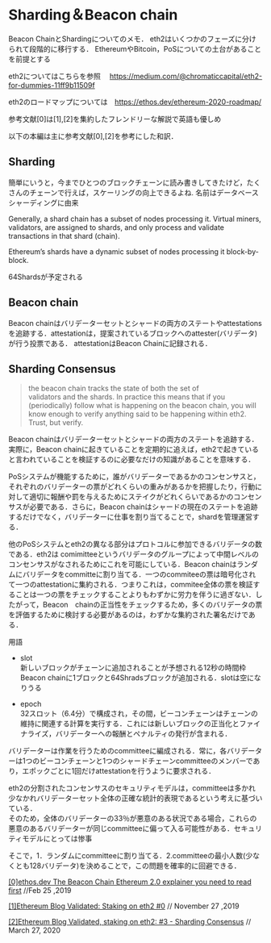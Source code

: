 # Sharding＆Beacon chain
Beacon ChainとShardingについてのメモ．
eth2はいくつかのフェーズに分けられて段階的に移行する．
EthereumやBitcoin，PoSについての土台があることを前提とする

eth2についてはこちらを参照
　https://medium.com/@chromaticcapital/eth2-for-dummies-11ff9b11509f

eth2のロードマップについては　https://ethos.dev/ethereum-2020-roadmap/


参考文献[0]は[1],[2]を集約したフレンドリーな解説で英語も優しめ　

以下の本編は主に参考文献[0],[2]を参考にした和訳．
## Sharding
簡単にいうと，今までひとつのブロックチェーンに読み書きしてきたけど，たくさんのチェーンで行えば，スケーリングの向上できるよね.
名前はデータベースシャーディングに由来

Generally, a shard chain has a subset of nodes processing it. Virtual miners, validators, are assigned to shards, and only process and validate transactions in that shard (chain).

Ethereum’s shards have a dynamic subset of nodes processing it block-by-block.

64Shardsが予定される
## Beacon chain
Beacon chainはバリデーターセットとシャードの両方のステートやattestationsを追跡する．attestationは，提案されているブロックへのattester(バリデータ)が行う投票である．
attestationはBeacon Chainに記録される．
## Sharding Consensus
  
> the beacon chain tracks the state of both the set of     
 validators and the shards. In practice this means that if you (periodically) follow what is happening on the beacon chain, you will know enough to verify anything said to be happening within eth2. Trust, but verify.  
  
Beacon chainはバリデーターセットとシャードの両方のステートを追跡する．実際に，Beacon chainに起きていることを定期的に追えば，eth2で起きていると言われていることを検証するのに必要なだけの知識があることを意味する．  
  
PoSシステムが機能するために，誰がバリデーターであるかのコンセンサスと，それぞれのバリデーターの票がどれくらいの重みがあるかを把握したり，行動に対して適切に報酬や罰を与えるためにステイクがどれくらいであるかのコンセンサスが必要である．さらに，Beacon chainはシャードの現在のステートを追跡するだけでなく，バリデーターに仕事を割り当てることで，shardを管理運営する．  
  
他のPoSシステムとeth2の異なる部分はプロトコルに参加できるバリデータの数である．eth2は comimitteeというバリデータのグループによって中間レベルのコンセンサスがなされるためにこれを可能にしている．Beacon chainはランダムにバリデータをcommitteに割り当てる．一つのcommiteeの票は暗号化されて一つのattestationに集約される．つまりこれは，commitee全体の票を検証することは一つの票をチェックすることよりもわずかに労力を伴うに過ぎない．したがって，Beacon　chainの正当性をチェックするため，多くのバリデータの票を評価するために検討する必要があるのは，わずかな集約された署名だけである．  

用語  
 - slot    
 新しいブロックがチェーンに追加されることが予想される12秒の時間枠 
 Beacon chainに1ブロックと64Shradsブロックが追加される．slotは空になりうる

 - epoch     
 32スロット（6.4分）で構成され，その間，ビーコンチェーンはチェーンの維持に関連する計算を実行する．これには新しいブロックの正当化とファイナライズ，バリデーターへの報酬とペナルティの発行が含まれる．  
  
バリデーターは作業を行うためのcommitteeに編成される．常に，各バリデーターは1つのビーコンチェーンと1つのシャードチェーンcommitteeのメンバーであり，エポックごとに1回だけattestationを行うように要求される．  
  
eth2の分割されたコンセンサスのセキュリティモデルは，committeeは多かれ少なかれバリデーターセット全体の正確な統計的表現であるという考えに基づいている．  
そのため，全体のバリデーターの33％が悪意のある状況である場合，これらの悪意のあるバリデーターが同じcommitteeに偏って入る可能性がある．セキュリティモデルにとっては惨事  
  
そこで，1．ランダムにcommitteeに割り当てる．2.committeeの最小人数(少なくとも128バリデータ)を決めることで，この問題を確率的に回避できる．  

[[0]ethos.dev The Beacon Chain Ethereum 2.0 explainer you need to read first](https://ethos.dev/beacon-chain/) //Feb 25 ,2019

[[1]Ethereum Blog Validated: Staking on eth2 #0](https://blog.ethereum.org/2019/11/27/validated-staking-on-eth2-0/) // November 27 ,2019

[[2]Ethereum Blog Validated, staking on eth2: #3 - Sharding Consensus](https://blog.ethereum.org/2020/03/27/sharding-consensus/) // March 27, 2020